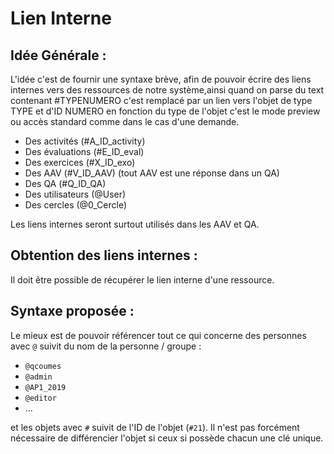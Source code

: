 # Lien Interne

## Idée Générale :
  L'idée c'est de fournir une syntaxe brève, afin de pouvoir écrire des liens internes vers des ressources de notre système,ainsi quand on parse du text contenant #TYPENUMERO c'est remplacé par un lien vers 
  l'objet de type TYPE et d'ID NUMERO en fonction du type de l'objet c'est le mode preview ou accès  standard comme dans le cas d'une demande.
  
  - Des activités (#A_ID_activity)
  - Des évaluations (#E_ID_eval)
  - Des exercices (#X_ID_exo)
  - Des AAV (#V_ID_AAV)     (tout AAV est une réponse dans un QA)
  - Des QA  (#Q_ID_QA)
  - Des utilisateurs (@User)
  - Des cercles (@0_Cercle)
  
 

Les liens internes seront surtout utilisés dans les AAV et QA.

## Obtention des liens internes :
  Il doit être possible de récupérer le lien interne d'une ressource.

## Syntaxe proposée :
  
Le mieux est de pouvoir référencer tout ce qui concerne des personnes avec `@` suivit du nom de la personne / groupe :

* `@qcoumes`
* `@admin`
* `@AP1_2019`
* `@editor`
* ...

et les objets avec `#` suivit de l'ID de l'objet (`#21`). Il n'est pas forcément nécessaire de différencier l'objet si ceux si possède chacun une clé unique.

